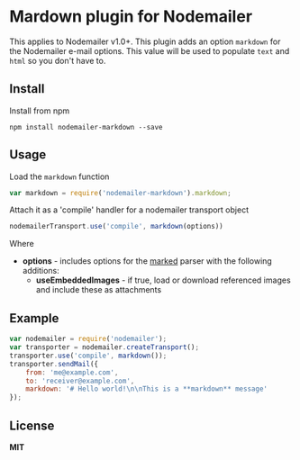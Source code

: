 # Mardown plugin for Nodemailer

This applies to Nodemailer v1.0+. This plugin adds an option `markdown` for the Nodemailer e-mail options. This value will be used to populate `text` and `html` so you don't have to.

## Install

Install from npm

    npm install nodemailer-markdown --save

## Usage

Load the `markdown` function

```javascript
var markdown = require('nodemailer-markdown').markdown;
```

Attach it as a 'compile' handler for a nodemailer transport object

```javascript
nodemailerTransport.use('compile', markdown(options))
```

Where

  * **options** - includes options for the [marked](https://www.npmjs.org/package/marked) parser with the following additions:
      * **useEmbeddedImages** - if true, load or download referenced images and include these as attachments


## Example

```javascript
var nodemailer = require('nodemailer');
var transporter = nodemailer.createTransport();
transporter.use('compile', markdown());
transporter.sendMail({
    from: 'me@example.com',
    to: 'receiver@example.com',
    markdown: '# Hello world!\n\nThis is a **markdown** message'
});
```

## License

**MIT**